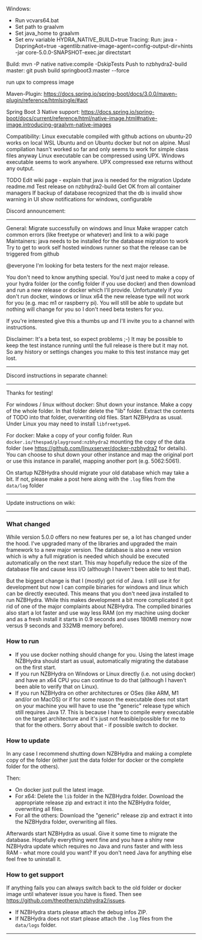 Windows:
- Run vcvars64.bat
- Set path to graalvm
- Set java_home to graalvm
- Set env variable HYDRA_NATIVE_BUILD=true
Tracing: Run:
    java -DspringAot=true -agentlib:native-image-agent=config-output-dir=hints -jar core-5.0.0-SNAPSHOT-exec.jar directstart

Build:
mvn -P native native:compile -DskipTests
Push to nzbhydra2-build master:
git push build springboot3:master --force


run upx to compress image


Maven-Plugin:
https://docs.spring.io/spring-boot/docs/3.0.0/maven-plugin/reference/htmlsingle/#aot

Spring Boot 3 Native support:
https://docs.spring.io/spring-boot/docs/current/reference/html/native-image.html#native-image.introducing-graalvm-native-images


Compatibility:
Linux executable compiled with github actions on ubuntu-20 works on local WSL Ubuntu and on Ubuntu docker but not on alpine.
Musl compilation hasn't worked so far and only seems to work for simple class files anyway
Linux executable can be compressed using UPX.
Windows executable seems to work anywhere. UPX compressed exe returns without any output.

TODO
Edit wiki page - explain that java is needed for the migration
Update readme.md
Test release on nzbhydra2-build
Get OK from all container managers
If backup of database recognized that the db is invalid show warning in UI
show notifications for windows, configurable

Discord announcement:
***
General:
Migrate successfully on windows and linux
Make wrapper catch common errors (like freetype or whatever) and link to a wiki page
Maintainers: java needs to be installed for the database migration to work
Try to get to work self hosted windows runner so that the release can be triggered from github

@everyone I'm looking for beta testers for the next major release.

You don't need to know anything special. You'd just need to make a copy of your hydra folder (or the config folder if you use docker) and then download and run a new release or docker which I'll provide.
Unfortunately if you don't run docker, windows or linux x64 the new release type will not work for you (e.g. mac m1 or raspberry pi). You will still be able to update but nothing will change for you so I don't need beta testers for you.

If you're interested give this a thumbs up and I'll invite you to a channel with instructions.

Disclaimer: It's a beta test, so expect problems ;-) It may be possible to keep the test instance running until the full release is there but it may not. So any history or settings changes you make to this test instance may get lost.
***



Discord instructions in separate channel:
***
Thanks for testing!

For windows / linux without docker:
Shut down your instance. Make a copy of the whole folder. In that folder delete the "lib" folder. Extract the contents of TODO into that folder, overwriting old files. Start NZBHydra as usual.
Under Linux you may need to install `libfreetype6`.

For docker:
Make a copy of your config folder. Run `docker.io/thespad/playground:nzbhydra2` mounting the copy of the data folder (see https://github.com/linuxserver/docker-nzbhydra2 for details). You can choose to shut down your other instance and map
the original port or use this instance in parallel, mapping another port (e.g. 5062:5061).

On startup NZBHydra should migrate your old database which may take a bit. If not, please make a post here along with the `.log` files from the `data/log` folder
***



Update instructions on wiki:
***

### What changed

While version 5.0.0 offers no new features per se, a lot has changed under the hood. I've upgraded many of the libraries and upgraded the main framework to a new major version.
The database is also a new version which is why a full migration is needed which should be executed automatically on the next start. This may hopefully reduce the size of the database file and cause less I/O (although I haven't been able to
test that).

But the biggest change is that I (mostly) got rid of Java. I still use it for development but now I can compile binaries for windows and linux which can be directly executed.
This means that you don't need java installed to run NZBHydra. While this makes development a bit more complicated it got rid of one of the major complaints about NZBHydra.
The compiled binaries also start a lot faster and use way less RAM (on my machine using docker and as a fresh install it starts in 0.9 seconds and uses 180MB memory now versus 9 seconds and 332MB memory before).

### How to run

- If you use docker nothing should change for you. Using the latest image NZBHydra should start as usual, automatically migrating the database on the first start.
- If you run NZBHydra on Windows or Linux directly (i.e. not using docker) and have an x64 CPU you can continue to do that (although I haven't been able to verify that on Linux).
- If you run NZBHydra on other architectures or OSes (like ARM, M1 and/or on MacOS) or if for some reason the executable does not start on your machine you will have to use the "generic" release type which still requires Java 17. This is
  because I have to compile every
  executable on the target architecture and it's just not feasible/possible for me to that for the others. Sorry about that - if possible switch to docker.

### How to update

In any case I recommend shutting down NZBHydra and making a complete copy of the folder (either just the data folder for docker or the complete folder for the others).

Then:

- On docker just pull the latest image.
- For x64: Delete the `lib` folder in the NZBHydra folder. Download the appropriate release zip and extract it into the NZBHydra folder, overwriting all files.
- For all the others: Download the "generic" release zip and extract it into the NZBHydra folder, overwriting all files.

Afterwards start NZBHydra as usual. Give it some time to migrate the database. Hopefully everything went fine and you have a shiny new NZBHydra update which requires no Java and runs faster and with less RAM - what more could you want?
If you don't need Java for anything else feel free to uninstall it.

### How to get support

If anything fails you can always switch back to the old folder or docker image until whatever issue you have is fixed. Then see https://github.com/theotherp/nzbhydra2/issues.

- If NZBHydra starts please attach the debug infos ZIP.
- If NZBHydra does not start please attach the `.log` files from the `data/logs` folder.

***





